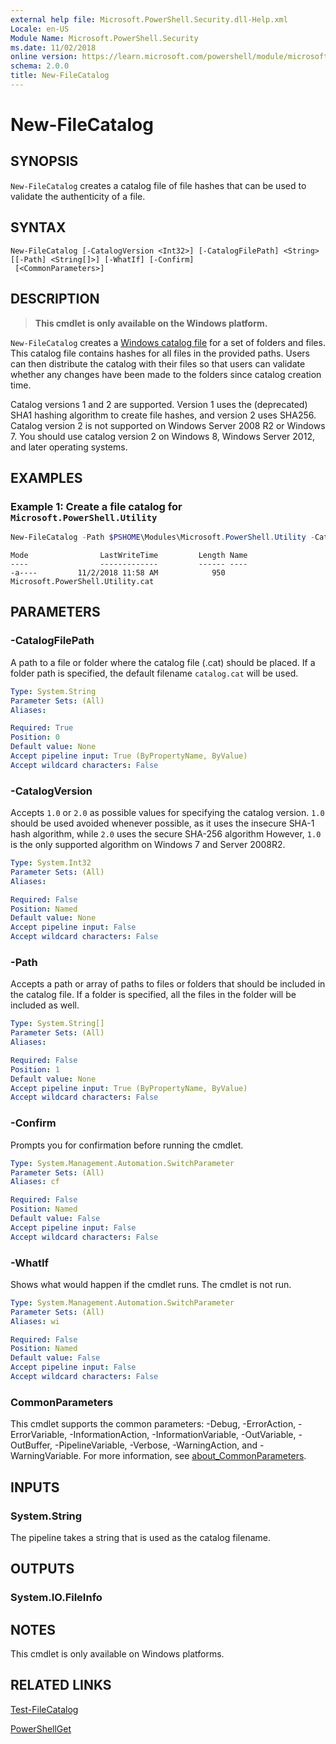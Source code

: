 ```yaml
---
external help file: Microsoft.PowerShell.Security.dll-Help.xml
Locale: en-US
Module Name: Microsoft.PowerShell.Security
ms.date: 11/02/2018
online version: https://learn.microsoft.com/powershell/module/microsoft.powershell.security/new-filecatalog?view=powershell-7.3&WT.mc_id=ps-gethelp
schema: 2.0.0
title: New-FileCatalog
---
```

# New-FileCatalog

## SYNOPSIS
`New-FileCatalog` creates a catalog file of file hashes that can be used to validate the
authenticity of a file.

## SYNTAX

```
New-FileCatalog [-CatalogVersion <Int32>] [-CatalogFilePath] <String> [[-Path] <String[]>] [-WhatIf] [-Confirm]
 [<CommonParameters>]
```

## DESCRIPTION

> **This cmdlet is only available on the Windows platform.**

`New-FileCatalog` creates a [Windows catalog file](/windows-hardware/drivers/install/catalog-files)
for a set of folders and files. This catalog file contains hashes for all files in the provided
paths. Users can then distribute the catalog with their files so that users can validate whether any
changes have been made to the folders since catalog creation time.

Catalog versions 1 and 2 are supported. Version 1 uses the (deprecated) SHA1 hashing algorithm to
create file hashes, and version 2 uses SHA256. Catalog version 2 is not supported on Windows Server
2008 R2 or Windows 7. You should use catalog version 2 on Windows 8, Windows Server 2012, and later
operating systems.

## EXAMPLES

### Example 1: Create a file catalog for `Microsoft.PowerShell.Utility`

```powershell
New-FileCatalog -Path $PSHOME\Modules\Microsoft.PowerShell.Utility -CatalogFilePath \temp\Microsoft.PowerShell.Utility.cat -CatalogVersion 2.0
```

```Output
Mode                LastWriteTime         Length Name
----                -------------         ------ ----
-a----         11/2/2018 11:58 AM            950 Microsoft.PowerShell.Utility.cat
```

## PARAMETERS

### -CatalogFilePath

A path to a file or folder where the catalog file (.cat) should be placed. If a folder path is
specified, the default filename `catalog.cat` will be used.

```yaml
Type: System.String
Parameter Sets: (All)
Aliases:

Required: True
Position: 0
Default value: None
Accept pipeline input: True (ByPropertyName, ByValue)
Accept wildcard characters: False
```

### -CatalogVersion

Accepts `1.0` or `2.0` as possible values for specifying the catalog version. `1.0` should be used
avoided whenever possible, as it uses the insecure SHA-1 hash algorithm, while `2.0` uses the secure
SHA-256 algorithm However, `1.0` is the only supported algorithm on Windows 7 and Server 2008R2.

```yaml
Type: System.Int32
Parameter Sets: (All)
Aliases:

Required: False
Position: Named
Default value: None
Accept pipeline input: False
Accept wildcard characters: False
```

### -Path

Accepts a path or array of paths to files or folders that should be included in the catalog file. If
a folder is specified, all the files in the folder will be included as well.

```yaml
Type: System.String[]
Parameter Sets: (All)
Aliases:

Required: False
Position: 1
Default value: None
Accept pipeline input: True (ByPropertyName, ByValue)
Accept wildcard characters: False
```

### -Confirm

Prompts you for confirmation before running the cmdlet.

```yaml
Type: System.Management.Automation.SwitchParameter
Parameter Sets: (All)
Aliases: cf

Required: False
Position: Named
Default value: False
Accept pipeline input: False
Accept wildcard characters: False
```

### -WhatIf

Shows what would happen if the cmdlet runs. The cmdlet is not run.

```yaml
Type: System.Management.Automation.SwitchParameter
Parameter Sets: (All)
Aliases: wi

Required: False
Position: Named
Default value: False
Accept pipeline input: False
Accept wildcard characters: False
```

### CommonParameters

This cmdlet supports the common parameters: -Debug, -ErrorAction, -ErrorVariable,
-InformationAction, -InformationVariable, -OutVariable, -OutBuffer, -PipelineVariable, -Verbose,
-WarningAction, and -WarningVariable. For more information, see
[about_CommonParameters](https://go.microsoft.com/fwlink/?LinkID=113216).

## INPUTS

### System.String

The pipeline takes a string that is used as the catalog filename.

## OUTPUTS

### System.IO.FileInfo

## NOTES

This cmdlet is only available on Windows platforms.

## RELATED LINKS

[Test-FileCatalog](Test-FileCatalog.md)

[PowerShellGet](/powerShell/module/powershellget)

